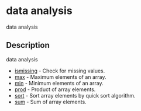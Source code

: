 

# data analysis

data analysis

## Description
data analysis


* [ismissing](ismissing.md) - Check for missing values.
* [max](max.md) - Maximum elements of an array.
* [min](min.md) - Minimum elements of an array.
* [prod](prod.md) - Product of array elements.
* [sort](sort.md) - Sort array elements by quick sort algorithm.
* [sum](sum.md) - Sum of array elements.




